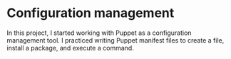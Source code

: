 # Configuration management

In this project, I started working with Puppet as a configuration management
tool. I practiced writing Puppet manifest files to create a file, install a
package, and execute a command.

